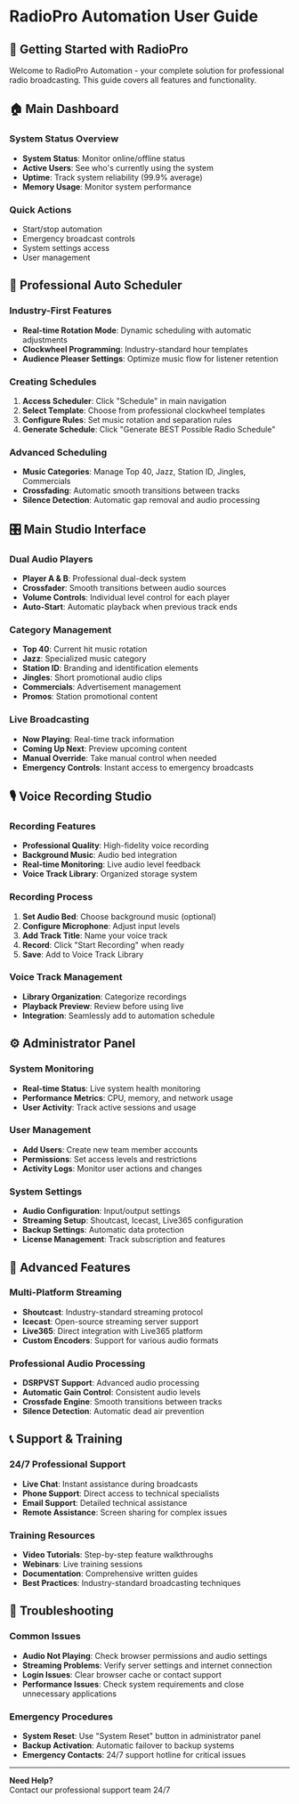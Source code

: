 # RadioPro Automation User Guide

## 🎵 Getting Started with RadioPro

Welcome to RadioPro Automation - your complete solution for professional radio broadcasting. This guide covers all features and functionality.

## 🏠 Main Dashboard

### System Status Overview
- **System Status**: Monitor online/offline status
- **Active Users**: See who's currently using the system
- **Uptime**: Track system reliability (99.9% average)
- **Memory Usage**: Monitor system performance

### Quick Actions
- Start/stop automation
- Emergency broadcast controls
- System settings access
- User management

## 📅 Professional Auto Scheduler

### Industry-First Features
- **Real-time Rotation Mode**: Dynamic scheduling with automatic adjustments
- **Clockwheel Programming**: Industry-standard hour templates
- **Audience Pleaser Settings**: Optimize music flow for listener retention

### Creating Schedules
1. **Access Scheduler**: Click "Schedule" in main navigation
2. **Select Template**: Choose from professional clockwheel templates
3. **Configure Rules**: Set music rotation and separation rules
4. **Generate Schedule**: Click "Generate BEST Possible Radio Schedule"

### Advanced Scheduling
- **Music Categories**: Manage Top 40, Jazz, Station ID, Jingles, Commercials
- **Crossfading**: Automatic smooth transitions between tracks
- **Silence Detection**: Automatic gap removal and audio processing

## 🎛️ Main Studio Interface

### Dual Audio Players
- **Player A & B**: Professional dual-deck system
- **Crossfader**: Smooth transitions between audio sources
- **Volume Controls**: Individual level control for each player
- **Auto-Start**: Automatic playback when previous track ends

### Category Management
- **Top 40**: Current hit music rotation
- **Jazz**: Specialized music category
- **Station ID**: Branding and identification elements
- **Jingles**: Short promotional audio clips
- **Commercials**: Advertisement management
- **Promos**: Station promotional content

### Live Broadcasting
- **Now Playing**: Real-time track information
- **Coming Up Next**: Preview upcoming content
- **Manual Override**: Take manual control when needed
- **Emergency Controls**: Instant access to emergency broadcasts

## 🎙️ Voice Recording Studio

### Recording Features
- **Professional Quality**: High-fidelity voice recording
- **Background Music**: Audio bed integration
- **Real-time Monitoring**: Live audio level feedback
- **Voice Track Library**: Organized storage system

### Recording Process
1. **Set Audio Bed**: Choose background music (optional)
2. **Configure Microphone**: Adjust input levels
3. **Add Track Title**: Name your voice track
4. **Record**: Click "Start Recording" when ready
5. **Save**: Add to Voice Track Library

### Voice Track Management
- **Library Organization**: Categorize recordings
- **Playback Preview**: Review before using live
- **Integration**: Seamlessly add to automation schedule

## ⚙️ Administrator Panel

### System Monitoring
- **Real-time Status**: Live system health monitoring
- **Performance Metrics**: CPU, memory, and network usage
- **User Activity**: Track active sessions and usage

### User Management
- **Add Users**: Create new team member accounts
- **Permissions**: Set access levels and restrictions
- **Activity Logs**: Monitor user actions and changes

### System Settings
- **Audio Configuration**: Input/output settings
- **Streaming Setup**: Shoutcast, Icecast, Live365 configuration
- **Backup Settings**: Automatic data protection
- **License Management**: Track subscription and features

## 🔧 Advanced Features

### Multi-Platform Streaming
- **Shoutcast**: Industry-standard streaming protocol
- **Icecast**: Open-source streaming server support
- **Live365**: Direct integration with Live365 platform
- **Custom Encoders**: Support for various audio formats

### Professional Audio Processing
- **DSRPVST Support**: Advanced audio processing
- **Automatic Gain Control**: Consistent audio levels
- **Crossfade Engine**: Smooth transitions between tracks
- **Silence Detection**: Automatic dead air prevention

## 📞 Support & Training

### 24/7 Professional Support
- **Live Chat**: Instant assistance during broadcasts
- **Phone Support**: Direct access to technical specialists
- **Email Support**: Detailed technical assistance
- **Remote Assistance**: Screen sharing for complex issues

### Training Resources
- **Video Tutorials**: Step-by-step feature walkthroughs
- **Webinars**: Live training sessions
- **Documentation**: Comprehensive written guides
- **Best Practices**: Industry-standard broadcasting techniques

## 🚨 Troubleshooting

### Common Issues
- **Audio Not Playing**: Check browser permissions and audio settings
- **Streaming Problems**: Verify server settings and internet connection
- **Login Issues**: Clear browser cache or contact support
- **Performance Issues**: Check system requirements and close unnecessary applications

### Emergency Procedures
- **System Reset**: Use "System Reset" button in administrator panel
- **Backup Activation**: Automatic failover to backup systems
- **Emergency Contacts**: 24/7 support hotline for critical issues

---

**Need Help?**  
Contact our professional support team 24/7 
